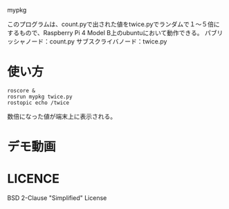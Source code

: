 mypkg

このプログラムは、count.pyで出された値をtwice.pyでランダムで１～５倍にするもので、Raspberry Pi 4 Model B上のubuntuにおいて動作できる。
パブリッシャノード：count.py
サブスクライバノード：twice.py

# 使い方
	roscore &
	rosrun mypkg twice.py
	rostopic echo /twice
数倍になった値が端末上に表示される。

# デモ動画

# LICENCE
BSD 2-Clause "Simplified" License
